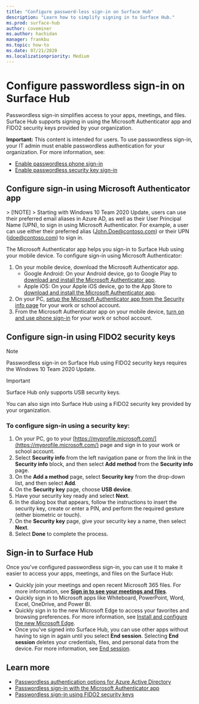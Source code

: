 ```yaml
---
title: "Configure password-less sign-in on Surface Hub"
description: "Learn how to simplify signing in to Surface Hub."
ms.prod: surface-hub
author: coveminer
ms.author: hachidan
manager: frankbu
ms.topic: how-to
ms.date: 07/21/2020
ms.localizationpriority: Medium
---
```


# Configure passwordless sign-in on Surface Hub

Passwordless sign-in simplifies access to your apps, meetings, and files. Surface Hub supports signing in using the Microsoft Authenticator app and FIDO2 security keys provided by your organization.

**Important:** This content is intended for users. To use passwordless sign-in, your IT admin must enable passwordless authentication for your organization. For more information, see:

- [Enable passwordless phone sign-in](/azure/active-directory/authentication/howto-authentication-passwordless-phone)
- [Enable passwordless security key sign-in](/azure/active-directory/authentication/howto-authentication-passwordless-security-key)


## Configure sign-in using Microsoft Authenticator app

​​> [!NOTE]
​​> Starting with Windows 10 Team 2020 Update, users can use their preferred email aliases in Azure AD, as well as their User Principal Name (UPN), to sign in using Microsoft Authenticator. For example, a user can use either their preferred alias (John.Doe@contoso.com) or their UPN (jdoe@contoso.com) to sign in.
 
The Microsoft Authenticator app helps you sign-in to Surface Hub using your mobile device. To configure sign-in using Microsoft Authenticator:


1. On your mobile device, download the Microsoft Authenticator app.
    - Google Android: On your Android device, go to Google Play to [download and install the Microsoft Authenticator app](https://app.adjust.com/e3rxkc_7lfdtm?fallback=https%3A%2F%2Fplay.google.com%2Fstore%2Fapps%2Fdetails%3Fid%3Dcom.azure.authenticator).
    - Apple iOS: On your Apple iOS device, go to the App Store to [download and install the Microsoft Authenticator app](https://app.adjust.com/e3rxkc_7lfdtm?fallback=https%3A%2F%2Fitunes.apple.com%2Fus%2Fapp%2Fmicrosoft-authenticator%2Fid983156458).
2. On your PC, [setup the Microsoft Authenticator app from the Security info page](/azure/active-directory/user-help/security-info-setup-auth-app#set-up-the-microsoft-authenticator-app-from-the-security-info-page) for your work or school account.
3. From the Microsoft Authenticator app on your mobile device, [turn on and use phone sign-in](/azure/active-directory/user-help/user-help-auth-app-sign-in#turn-on-and-use-phone-sign-in-for-your-work-or-school-account) for your work or school account.

 
## Configure sign-in using FIDO2 security keys

> [!NOTE]
> Passwordless sign-in on Surface Hub using FIDO2 security keys requires the Windows 10 Team 2020 Update.

> [!IMPORTANT]
> Surface Hub only supports USB security keys.
 
You can also sign into Surface Hub using a FIDO2 security key provided by your organization. 

### To configure sign-in using a security key:

1. On your PC, go to your [https://myprofile.microsoft.com/](https://myprofile.microsoft.com/) page and sign in to your work or school account.
2. Select **Security info** from the left navigation pane or from the link in the **Security info** block, and then select **Add method** from the **Security info** page.
3. On the **Add a method** page, select **Security key** from the drop-down list, and then select **Add**.
4. On the **Security key** page, choose **USB device**.
5. Have your security key ready and select **Next**.
6. In the dialog box that appears, follow the instructions to insert the security key, create or enter a PIN, and perform the required gesture (either biometric or touch).
7. On the **Security key** page, give your security key a name, then select **Next**.
8. Select **Done** to complete the process.

## Sign-in to Surface Hub

Once you've configured passwordless sign-in, you can use it to make it easier to access your apps, meetings, and files on the Surface Hub:

- Quickly join your meetings and open recent Microsoft 365 files. For more information, see [**Sign in to see your meetings and files**](https://support.microsoft.com/help/4506480/sign-in-to-see-your-meetings-and-files-on-surface-hub).
- Quickly sign in to Microsoft apps like Whiteboard, PowerPoint, Word, Excel, OneDrive, and Power BI.
- Quickly sign in to the new Microsoft Edge to access your favorites and browsing preferences. For more information, see [Install and configure the new Microsoft Edge](surface-hub-install-chromium-edge.md).
- Once you've signed into Surface Hub, you can use other apps without having to sign in again until you select **End session**. Selecting **End session** deletes your credentials, files, and personal data from the device. For more information, see [End session](finishing-your-surface-hub-meeting.md).

## Learn more

- [Passwordless authentication options for Azure Active Directory](/azure/active-directory/authentication/concept-authentication-passwordless)
- [Passwordless sign-in with the Microsoft Authenticator app](/azure/active-directory/authentication/howto-authentication-passwordless-phone)
- [Passwordless sign-in using FIDO2 security keys](/azure/active-directory/authentication/howto-authentication-passwordless-security-key#user-registration-and-management-of-fido2-security-keys)

